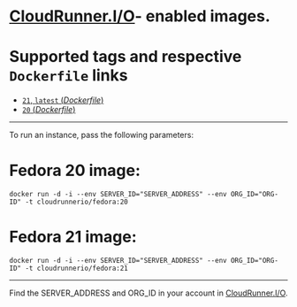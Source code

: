 # [CloudRunner.I/O](https://my.cloudrunner.io)- enabled images. 

# Supported tags and respective `Dockerfile` links

- [`21`, `latest` (_Dockerfile_)](https://github.com/CloudRunnerIO/docker-scripts/blob/master/docker/fedora/21/Dockerfile)
- [`20` (_Dockerfile_)](https://github.com/CloudRunnerIO/docker-scripts/blob/master/docker/fedora/20/Dockerfile)

---
 To run an instance, pass the following parameters:

# Fedora 20 image:
```
docker run -d -i --env SERVER_ID="SERVER_ADDRESS" --env ORG_ID="ORG-ID" -t cloudrunnerio/fedora:20
```

# Fedora 21 image:
```
docker run -d -i --env SERVER_ID="SERVER_ADDRESS" --env ORG_ID="ORG-ID" -t cloudrunnerio/fedora:21
```
---
Find the SERVER_ADDRESS and ORG_ID in your account in [CloudRunner.I/O](https://my.cloudrunner.io).